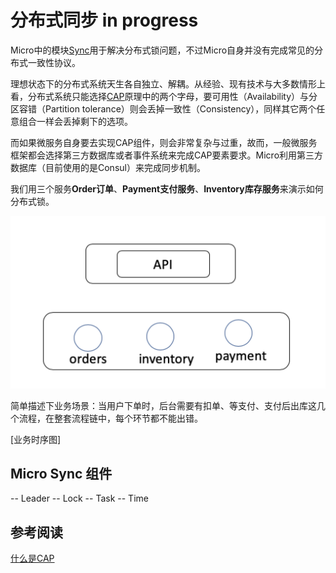 # 分布式同步 in progress

Micro中的模块[Sync](https://github.com/micro/go-micro/tree/master/sync)用于解决分布式锁问题，不过Micro自身并没有完成常见的分布式一致性协议。

理想状态下的分布式系统天生各自独立、解耦。从经验、现有技术与大多数情形上看，分布式系统只能选择[CAP][CAP]原理中的两个字母，要可用性（Availability）与分区容错（Partition tolerance）则会丢掉一致性（Consistency），同样其它两个任意组合一样会丢掉剩下的选项。

而如果微服务自身要去实现CAP组件，则会非常复杂与过重，故而，一般微服务框架都会选择第三方数据库或者事件系统来完成CAP要素要求。Micro利用第三方数据库（目前使用的是Consul）来完成同步机制。

我们用三个服务**Order订单**、**Payment支付服务**、**Inventory库存服务**来演示如何分布式锁。

![](docs/services.png)

简单描述下业务场景：当用户下单时，后台需要有扣单、等支付、支付后出库这几个流程，在整套流程链中，每个环节都不能出错。

[业务时序图]

## Micro Sync 组件

-- Leader
-- Lock
-- Task
-- Time

## 参考阅读

[什么是CAP][CAP]

[CAP]:(https://zh.wikipedia.org/wiki/CAP%E5%AE%9A%E7%90%86)